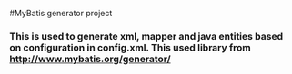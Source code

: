 #MyBatis generator project
### This is used to generate xml, mapper and java entities based on configuration in config.xml. This used library from http://www.mybatis.org/generator/